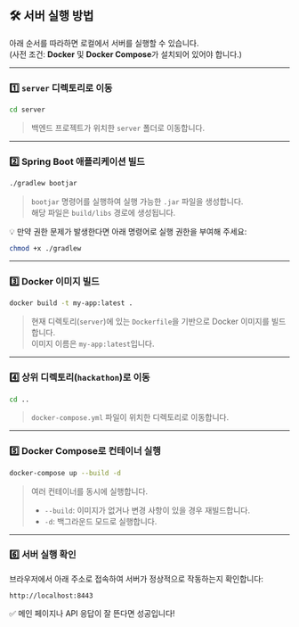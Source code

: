 ## 🛠️ 서버 실행 방법

아래 순서를 따라하면 로컬에서 서버를 실행할 수 있습니다.  
(사전 조건: **Docker** 및 **Docker Compose**가 설치되어 있어야 합니다.)

---

### 1️⃣ `server` 디렉토리로 이동

```bash
cd server
```

> 백엔드 프로젝트가 위치한 `server` 폴더로 이동합니다.

---

### 2️⃣ Spring Boot 애플리케이션 빌드

```bash
./gradlew bootjar
```

> `bootjar` 명령어를 실행하여 실행 가능한 `.jar` 파일을 생성합니다.  
> 해당 파일은 `build/libs` 경로에 생성됩니다.

💡 만약 권한 문제가 발생한다면 아래 명령어로 실행 권한을 부여해 주세요:

```bash
chmod +x ./gradlew
```

---

### 3️⃣ Docker 이미지 빌드

```bash
docker build -t my-app:latest .
```

> 현재 디렉토리(`server`)에 있는 `Dockerfile`을 기반으로 Docker 이미지를 빌드합니다.  
> 이미지 이름은 `my-app:latest`입니다.

---

### 4️⃣ 상위 디렉토리(`hackathon`)로 이동

```bash
cd ..
```

> `docker-compose.yml` 파일이 위치한 디렉토리로 이동합니다.

---

### 5️⃣ Docker Compose로 컨테이너 실행

```bash
docker-compose up --build -d
```

> 여러 컨테이너를 동시에 실행합니다.
> 
> - `--build`: 이미지가 없거나 변경 사항이 있을 경우 재빌드합니다.
> - `-d`: 백그라운드 모드로 실행합니다.

---

### 6️⃣ 서버 실행 확인

브라우저에서 아래 주소로 접속하여 서버가 정상적으로 작동하는지 확인합니다:

```
http://localhost:8443
```

✅ 메인 페이지나 API 응답이 잘 뜬다면 성공입니다!
